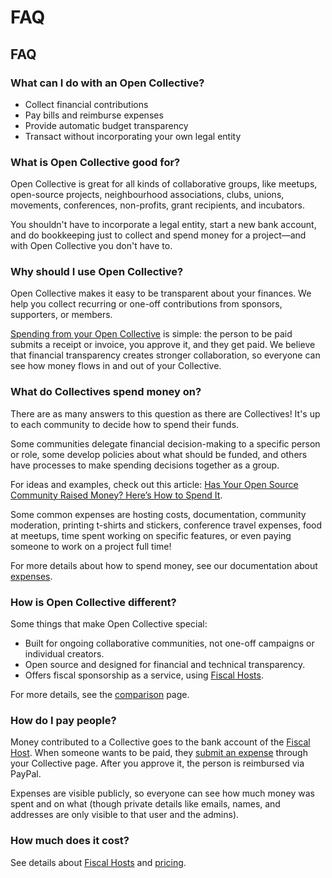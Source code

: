 # FAQ

## FAQ

### What can I do with an Open Collective?

* Collect financial contributions
* Pay bills and reimburse expenses
* Provide automatic budget transparency
* Transact without incorporating your own legal entity

### What is Open Collective good for?

Open Collective is great for all kinds of collaborative groups, like meetups, open-source projects, neighbourhood associations, clubs, unions, movements, conferences, non-profits, grant recipients, and incubators.

You shouldn't have to incorporate a legal entity, start a new bank account, and do bookkeeping just to collect and spend money for a project—and with Open Collective you don't have to. 

### Why should I use Open Collective?

Open Collective makes it easy to be transparent about your finances. We help you collect recurring or one-off contributions from sponsors, supporters, or members. 

[Spending from your Open Collective](../expenses-and-getting-paid/expenses.md) is simple: the person to be paid submits a receipt or invoice, you approve it, and they get paid. We believe that financial transparency creates stronger collaboration, so everyone can see how money flows in and out of your Collective.

### What do Collectives spend money on?

There are as many answers to this question as there are Collectives! It's up to each community to decide how to spend their funds. 

Some communities delegate financial decision-making to a specific person or role, some develop policies about what should be funded, and others have processes to make spending decisions together as a group.

For ideas and examples, check out this article: [Has Your Open Source Community Raised Money? Here’s How to Spend It](https://medium.com/open-collective/has-your-open-source-community-raised-money-heres-how-to-spend-it-3e9dd957dad).

Some common expenses are hosting costs, documentation, community moderation, printing t-shirts and stickers, conference travel expenses, food at meetups, time spent working on specific features, or even paying someone to work on a project full time!

For more details about how to spend money, see our documentation about [expenses](../expenses-and-getting-paid/expenses.md).

### How is Open Collective different?

Some things that make Open Collective special:

* Built for ongoing collaborative communities, not one-off campaigns or individual creators.
* Open source and designed for financial and technical transparency.
* Offers fiscal sponsorship as a service, using [Fiscal Hosts](../fiscal-hosts/fiscal-hosts.md).

For more details, see the [comparison](../product/comparison.md) page.

### How do I pay people?

Money contributed to a Collective goes to the bank account of the [Fiscal Host](../fiscal-hosts/fiscal-hosts.md). When someone wants to be paid, they [submit an expense](../expenses-and-getting-paid/submitting-expenses.md) through your Collective page. After you approve it, the person is reimbursed via PayPal.

Expenses are visible publicly, so everyone can see how much money was spent and on what \(though private details like emails, names, and addresses are only visible to that user and the admins\).

### How much does it cost?

See details about [Fiscal Hosts](../fiscal-hosts/fiscal-hosts.md) and [pricing](https://opencollective.com/pricing).





